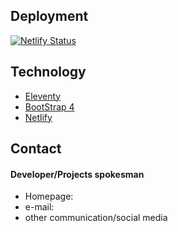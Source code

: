 
## Deployment
[![Netlify Status](https://api.netlify.com/api/v1/badges/fe4d5800-8a54-43ad-85fa-7290ee61703b/deploy-status)](https://app.netlify.com/sites/tender-meitner-36ef4e/deploys)

## Technology
* [Eleventy](11ty.io)
* [BootStrap 4](https://getbootstrap.com/)
* [Netlify](https://www.netlify.com/)

## Contact
#### Developer/Projects spokesman
* Homepage: 
* e-mail: 
* other communication/social media